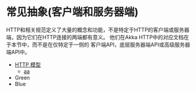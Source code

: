 # 常见抽象(客户端和服务器端)

HTTP和相关规范定义了大量的概念和功能，不是特定于HTTP的客户端或服务器端，因为它们在HTTP连接的两端都有意义。
他们在Akka HTTP中的对应文档在于本节中，而不是在仅特定于一侧的
客户端API，底层服务器端API或高级服务器端API中。

*   [HTTP 模型](../3.1httpmodel.html)
    * [aa](../3.1httpmodel.html#1)
*   Green
*   Blue
